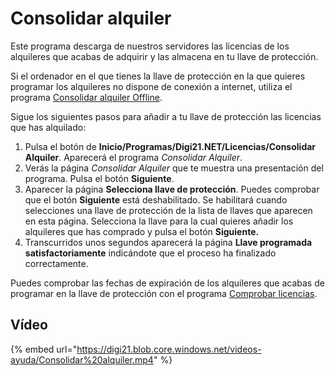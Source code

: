 # Consolidar alquiler

Este programa descarga de nuestros servidores las licencias de los alquileres que acabas de adquirir y las almacena en tu llave de protección.  
  
Si el ordenador en el que tienes la llave de protección en la que quieres programar los alquileres no dispone de conexión a internet, utiliza el programa [Consolidar alquiler Offline](ConsolidarAlquilerOffline.html).  
  
Sigue los siguientes pasos para añadir a tu llave de protección las licencias que has alquilado:

1. Pulsa el botón de **Inicio/Programas/Digi21.NET/Licencias/Consolidar Alquiler**. Aparecerá el programa _Consolidar Alquiler_.
2. Verás la página _Consolidar Alquiler_ que te muestra una presentación del programa. Pulsa el botón **Siguiente**.
3. Aparecer la página **Selecciona llave de protección**. Puedes comprobar que el botón **Siguiente** está deshabilitado. Se habilitará cuando selecciones una llave de protección de la lista de llaves que aparecen en esta página. Selecciona la llave para la cual quieres añadir los alquileres que has comprado y pulsa el botón **Siguiente.**
4. Transcurridos unos segundos aparecerá la página **Llave programada satisfactoriamente** indicándote que el proceso ha finalizado correctamente.

Puedes comprobar las fechas de expiración de los alquileres que acabas de programar en la llave de protección con el programa [Comprobar licencias](ComprobarLicencias.html).

## Vídeo

{% embed url="https://digi21.blob.core.windows.net/videos-ayuda/Consolidar%20alquiler.mp4" %}



